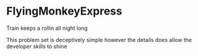 # FlyingMonkeyExpress
Train keeps a rollin all night long

This problem set is deceptively simple however the details does allow the developer skills to shine
